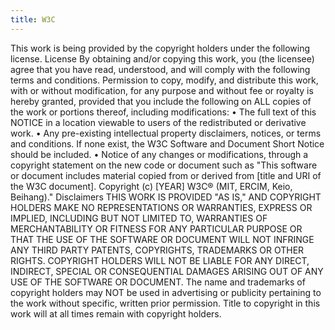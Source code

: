 ```yaml
---
title: W3C
---
```


This work is being provided by the copyright holders under the following license.
License
By obtaining and/or copying this work, you (the licensee) agree that you have read, understood, and will comply with the following terms and conditions.
Permission to copy, modify, and distribute this work, with or without modification, for any purpose and without fee or royalty is hereby granted, provided that you include the following on ALL copies of the work or portions thereof, including modifications:
   • The full text of this NOTICE in a location viewable to users of the redistributed or derivative work.
   • Any pre-existing intellectual property disclaimers, notices, or terms and conditions. If none exist, the W3C Software and Document Short Notice should be included.
   • Notice of any changes or modifications, through a copyright statement on the new code or document such as "This software or document includes material copied from or derived from [title and URI of the W3C document]. Copyright (c) [YEAR] W3C® (MIT, ERCIM, Keio, Beihang)."
Disclaimers
THIS WORK IS PROVIDED "AS IS," AND COPYRIGHT HOLDERS MAKE NO REPRESENTATIONS OR WARRANTIES, EXPRESS OR IMPLIED, INCLUDING BUT NOT LIMITED TO, WARRANTIES OF MERCHANTABILITY OR FITNESS FOR ANY PARTICULAR PURPOSE OR THAT THE USE OF THE SOFTWARE OR DOCUMENT WILL NOT INFRINGE ANY THIRD PARTY PATENTS, COPYRIGHTS, TRADEMARKS OR OTHER RIGHTS.
COPYRIGHT HOLDERS WILL NOT BE LIABLE FOR ANY DIRECT, INDIRECT, SPECIAL OR CONSEQUENTIAL DAMAGES ARISING OUT OF ANY USE OF THE SOFTWARE OR DOCUMENT.
The name and trademarks of copyright holders may NOT be used in advertising or publicity pertaining to the work without specific, written prior permission. Title to copyright in this work will at all times remain with copyright holders.
